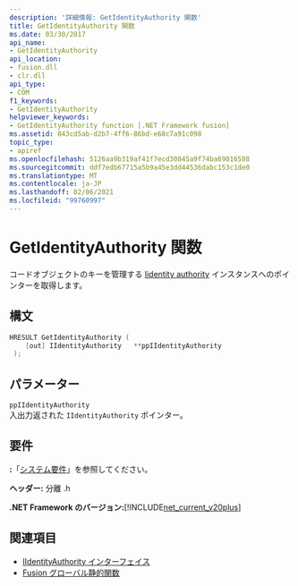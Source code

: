 ```yaml
---
description: '詳細情報: GetIdentityAuthority 関数'
title: GetIdentityAuthority 関数
ms.date: 03/30/2017
api_name:
- GetIdentityAuthority
api_location:
- fusion.dll
- clr.dll
api_type:
- COM
f1_keywords:
- GetIdentityAuthority
helpviewer_keywords:
- GetIdentityAuthority function [.NET Framework fusion]
ms.assetid: 843cd5ab-d2b7-4ff6-86bd-e68c7a91c098
topic_type:
- apiref
ms.openlocfilehash: 5126aa9b319af41f7ecd30845a9f74ba69016588
ms.sourcegitcommit: ddf7edb67715a5b9a45e3dd44536dabc153c1de0
ms.translationtype: MT
ms.contentlocale: ja-JP
ms.lasthandoff: 02/06/2021
ms.locfileid: "99760997"
---
```

# <a name="getidentityauthority-function"></a>GetIdentityAuthority 関数

コードオブジェクトのキーを管理する [Iidentity authority](iidentityauthority-interface.md) インスタンスへのポインターを取得します。  
  
## <a name="syntax"></a>構文  
  
```cpp  
HRESULT GetIdentityAuthority (  
    [out] IIdentityAuthority   **ppIIdentityAuthority  
 );  
```  
  
## <a name="parameters"></a>パラメーター  

 `ppIIdentityAuthority`  
 入出力返された `IIdentityAuthority` ポインター。  
  
## <a name="requirements"></a>要件  

 **:**「[システム要件](../../get-started/system-requirements.md)」を参照してください。  
  
 **ヘッダー:** 分離 .h  
  
 **.NET Framework のバージョン:**[!INCLUDE[net_current_v20plus](../../../../includes/net-current-v20plus-md.md)]  
  
## <a name="see-also"></a>関連項目

- [IIdentityAuthority インターフェイス](iidentityauthority-interface.md)
- [Fusion グローバル静的関数](fusion-global-static-functions.md)
